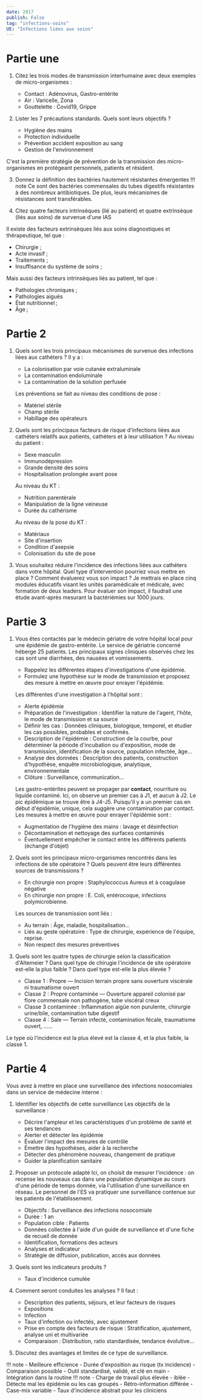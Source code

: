 ```yaml
---
date: 2017
publish: False
tag: "infections-soins"
UE: "Infections liées aux soins"
---
```

# Partie une
1. Citez les trois modes de transmission interhumaine avec deux exemples de micro-organismes :
	- Contact : Adénovirus, Gastro-entérite
	- Air : Varicelle, Zona
	- Gouttelette : Covid19, Grippe

2. Lister les 7 précautions standards. Quels sont leurs objectifs ? 
	- Hygiène des mains
	- Protection individuelle
	- Prévention accident exposition au sang
	- Gestion de l'environnement

C'est la première stratégie de prévention de la transmission des micro-organismes en protégeant personnels, patients et résident.

3. Donnez la définition des bactéries hautement résistantes émergentes
!!! note 
	Ce sont des bactéries commensales du tubes digestifs résistantes à des nombreux antibiotiques. De plus, leurs mécanismes de résistances sont transférables.

4. Citez quatre facteurs intrinsèques (lié au patient) et quatre extrinsèque (liés aux soins) de survenue d'une IAS

Il existe des facteurs extrinsèques liés aux soins diagnostiques et thérapeutique, tel que :

- Chirurgie ;
- Acte invasif ;
- Traitements ;
- Insuffisance du système de soins ;

Mais aussi des facteurs intrinsèques liés au patient, tel que :

- Pathologies chroniques ;
- Pathologies aiguës
- État nutritionnel ;
- Âge ;

# Partie 2

1. Quels sont les trois principaux mécanismes de survenue des infections liées aux cathéters ? 
	Il y a :
	- La colonisation par voie cutanée extraluminale
	- La contamination endoluminale
	- La contamination de la solution perfusée
	
	Les préventions se fait au niveau des conditions de pose :
	- Matériel stérile
	- Champ stérile
	- Habillage des opérateurs

3. Quels sont les principaux facteurs de risque d'infections liées aux cathéters relatifs aux patients, cathéters et à leur utilisation ?
	Au niveau du patient :
	- Sexe masculin
	- Immunodépression
	- Grande densité des soins
	- Hospitalisation prolongée avant pose
	
	Au niveau du KT :
	- Nutrition parentérale
	- Manipulation de la ligne veineuse
	- Durée du cathérisme
	
	Au niveau de la pose du KT :
	- Matériaux
	- Site d'insertion
	- Condition d'asepsie
	- Colonisation du site de pose

3. Vous souhaitez réduire l'incidence des infections liées aux cathéters dans votre hôpital. Quel type d'intervention pourriez vous mettre en place ? Comment évaluerez vous son impact ?
	Je mettrais en place cinq modules éducatifs visant les unités paramédicale et médicale, avec formation de deux leaders. Pour évaluer son impact, il faudrait une étude avant-après mesurant la bactériémies sur 1000 jours.

	
# Partie 3
1. Vous êtes contactés par le médecin gériatre de votre hôpital local pour une épidémie de gastro-entérite. Le service de gériatrie concerné héberge 25 patients. Les principaux signes cliniques observés chez les cas sont une diarrhées, des nausées et vomissements.
	- Rappelez les différentes étapes d'investigations d'une épidémie.
	- Formulez une hypothèse sur le mode de transmission et proposez des mesure à mettre en œuvre pour enrayer l'épidémie. 

	Les différentes d'une investigation à l'hôpital sont :
	- Alerte épidémie
	- Préparation de l'investigation : Identifier la nature de l'agent, l'hôte, le mode de transmission et sa source
	- Définir les cas : Données cliniques, biologique, temporel, et étudier les cas possibles, probables et confirmés.
	- Description de l'épidémie : Construction de la courbe, pour déterminer la période d'incubation ou d'exposition, mode de transmission, identification de la source, population infectée, âge…
	- Analyse des données : Description des patients, construction d'hypothèse, enquête microbiologique, analytique, environnementale
	- Clôture : Surveillance, communication…

	Les gastro-entérites peuvent se propager par **contact**, nourriture ou liquide contaminé. Ici, on observe un premier cas à J1, et aucun à J2. Le pic épidémique se trouve être à J4-J5. Puisqu'il y a un premier cas en début d'épidémie, unique, cela suggère une contamination par contact. Les mesures à mettre en œuvre pour enrayer l'épidémie sont :
	- Augmentation de l'hygiène des mains : lavage et désinfection
	- Décontamination et nettoyage des surfaces contaminés
	- Éventuellement empêcher le contact entre les différents patients (échange d'objet)

2. Quels sont les principaux micro-organismes rencontrés dans les infections de site opératoire ? Quels peuvent être leurs différentes sources de transmissions ? 
	- En chirurgie non propre : Staphylococcus Aureus et à coagulase négative
	- En chirurgie non propre : E. Coli, entérocoque, infections polymicrobienne.

	Les sources de transmission sont liés :
	- Au terrain : Âge, maladie, hospitalisation…
	- Liés au geste opératoire : Type de chirurgie, expérience de l'équipe, reprise.
	- Non respect des mesures préventives

3. Quels sont les quatre types de chirurgie selon la classification d'Altemeier ? Dans quel type de chirugie l'incidence de site opératoire est-elle la plus faible ? Dans quel type est-elle la plus élevée ?

	- Classe 1 : Propre — Incision terrain propre sans ouverture viscérale ni traumatisme ouvert 
	- Classe 2 : Propre contaminée — Ouverture appareil colonisé par flore commensale non pathogène, tube viscéral creux
	- Classe 3 contaminée : Inflammation aigüe non purulente, chirurgie urine/bile, contamination tube digestif
	- Classe 4 : Sale — Terrain infecté, contamination fécale, traumatisme ouvert, ……

Le type où l'incidence est la plus élevé est la classe 4, et la plus faible, la classe 1.

# Partie 4
Vous avez à mettre en place une surveillance des infections nosocomiales dans un service de médecine interne :
1. Identifier les objectifs de cette surveillance
	Les objectifs de la surveillance :
	- Décrire l'ampleur et les caractéristiques d'un problème de santé et ses tendances
	- Alerter et détecter les épidémie
	- Évaluer l'impact des mesures de contrôle
	- Émettre des hypothèses, aider à la recherche
	- Détecter des phénomène nouveau, changement de pratique
	- Guider la planification sanitaire

2. Proposer un protocole adapté
	Ici, on choisit de mesurer l'incidence : on recense les nouveaux cas dans une population dynamique au cours d'une période de temps donnée, via l'utilisation d'une surveillance en réseau. Le personnel de l'ES va pratiquer une surveillance contenue sur les patients de l'établissement.
	- Objectifs : Surveillance des infections nosocomiale
	- Durée : 1 an
	- Population cible : Patients 
	- Données collectée à l'aide d'un guide de surveillance et d'une fiche de recueil de donnée
	- Identification, formations des acteurs
	- Analyses et indicateur
	- Stratégie de diffusion, publication, accès aux données


3. Quels sont les indicateurs produits ?
	- Taux d'incidence cumulée

4. Comment seront conduites les analyses ?
	Il faut :
	- Description des patients, séjours, et leur facteurs de risques
	- Expositions
	- Infection
	- Taux d'infection ou infectés, avec ajustement
	- Prise en compte des facteurs de risque : Stratification, ajustement, analyse uni et multivariée
	- Comparaison : Distribution, ratio standardisée, tendance évolutive…

5. Discutez des avantages et limites de ce type de surveillance.

!!! note 
	- Meilleure efficience
	- Durée d'exposition au risque (tx incidence)
	- Comparaison possible
	- Outil standardisé, validé, et clé en main 
	- Intégration dans la routine
!!! note 
	- Charge de travail plus élevée
	- iblée
	- Détecte mal les épidémie ou les cas groupés
	- Rétro-information différée
	- Case-mix variable 
	- Taux d'incidence abstrait pour les cliniciens
